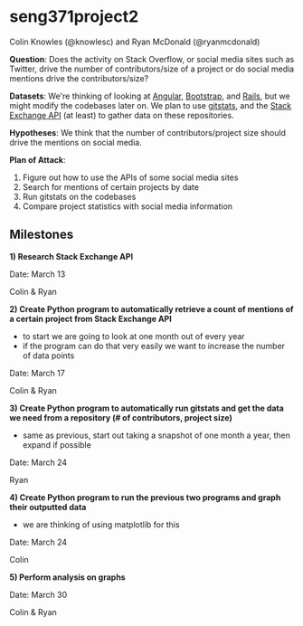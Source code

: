 # seng371project2

Colin Knowles (@knowlesc) and Ryan McDonald (@ryanmcdonald)

**Question**: Does the activity on Stack Overflow, or social media sites such as Twitter, drive the number of contributors/size of a project or do social media mentions drive the contributors/size?

**Datasets**: We're thinking of looking at [Angular](https://github.com/angular/angular.js), [Bootstrap](https://github.com/twbs/bootstrap), and [Rails](https://github.com/rails/rails), but we might modify the codebases later on. We plan to use [gitstats](http://gitstats.sourceforge.net), and the [Stack Exchange API](https://api.stackexchange.com) (at least) to gather data on these repositories.

**Hypotheses**: We think that the number of contributors/project size should drive the mentions on social media. 

**Plan of Attack**: 
1) Figure out how to use the APIs of some social media sites
2) Search for mentions of certain projects by date
2) Run gitstats on the codebases
3) Compare project statistics with social media information

Milestones
----------

**1) Research Stack Exchange API**

Date: March 13

Colin & Ryan

**2) Create Python program to automatically retrieve a count of mentions of a certain project from Stack Exchange API**

  - to start we are going to look at one month out of every year
  - if the program can do that very easily we want to increase the number of data points

Date: March 17 

Colin & Ryan

**3) Create Python program to automatically run gitstats and get the data we need from a repository (# of contributors, project size)**

  - same as previous, start out taking a snapshot of one month a year, then expand if possible

Date: March 24

Ryan

**4) Create Python program to run the previous two programs and graph their outputted data**

  - we are thinking of using matplotlib for this

Date: March 24

Colin

**5) Perform analysis on graphs**

Date: March 30

Colin & Ryan
